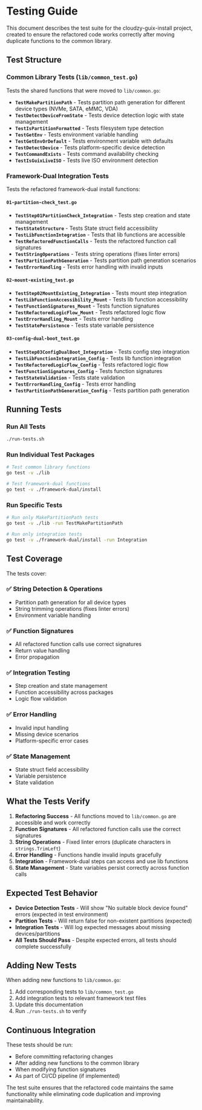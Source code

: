 # Testing Guide

This document describes the test suite for the cloudzy-guix-install project, created to ensure the refactored code works correctly after moving duplicate functions to the common library.

## Test Structure

### Common Library Tests (`lib/common_test.go`)

Tests the shared functions that were moved to `lib/common.go`:

- **`TestMakePartitionPath`** - Tests partition path generation for different device types (NVMe, SATA, eMMC, VDA)
- **`TestDetectDeviceFromState`** - Tests device detection logic with state management
- **`TestIsPartitionFormatted`** - Tests filesystem type detection
- **`TestGetEnv`** - Tests environment variable handling
- **`TestGetEnvOrDefault`** - Tests environment variable with defaults
- **`TestDetectDevice`** - Tests platform-specific device detection
- **`TestCommandExists`** - Tests command availability checking
- **`TestIsGuixLiveISO`** - Tests live ISO environment detection

### Framework-Dual Integration Tests

Tests the refactored framework-dual install functions:

#### `01-partition-check_test.go`

- **`TestStep01PartitionCheck_Integration`** - Tests step creation and state management
- **`TestStateStructure`** - Tests State struct field accessibility
- **`TestLibFunctionIntegration`** - Tests that lib functions are accessible
- **`TestRefactoredFunctionCalls`** - Tests the refactored function call signatures
- **`TestStringOperations`** - Tests string operations (fixes linter errors)
- **`TestPartitionPathGeneration`** - Tests partition path generation scenarios
- **`TestErrorHandling`** - Tests error handling with invalid inputs

#### `02-mount-existing_test.go`

- **`TestStep02MountExisting_Integration`** - Tests mount step integration
- **`TestLibFunctionAccessibility_Mount`** - Tests lib function accessibility
- **`TestFunctionSignatures_Mount`** - Tests function signatures
- **`TestRefactoredLogicFlow_Mount`** - Tests refactored logic flow
- **`TestErrorHandling_Mount`** - Tests error handling
- **`TestStatePersistence`** - Tests state variable persistence

#### `03-config-dual-boot_test.go`

- **`TestStep03ConfigDualBoot_Integration`** - Tests config step integration
- **`TestLibFunctionIntegration_Config`** - Tests lib function integration
- **`TestRefactoredLogicFlow_Config`** - Tests refactored logic flow
- **`TestFunctionSignatures_Config`** - Tests function signatures
- **`TestStateValidation`** - Tests state validation
- **`TestErrorHandling_Config`** - Tests error handling
- **`TestPartitionPathGeneration_Config`** - Tests partition path generation

## Running Tests

### Run All Tests

```bash
./run-tests.sh
```

### Run Individual Test Packages

```bash
# Test common library functions
go test -v ./lib

# Test framework-dual functions
go test -v ./framework-dual/install
```

### Run Specific Tests

```bash
# Run only MakePartitionPath tests
go test -v ./lib -run TestMakePartitionPath

# Run only integration tests
go test -v ./framework-dual/install -run Integration
```

## Test Coverage

The tests cover:

### ✅ **String Detection & Operations**

- Partition path generation for all device types
- String trimming operations (fixes linter errors)
- Environment variable handling

### ✅ **Function Signatures**

- All refactored function calls use correct signatures
- Return value handling
- Error propagation

### ✅ **Integration Testing**

- Step creation and state management
- Function accessibility across packages
- Logic flow validation

### ✅ **Error Handling**

- Invalid input handling
- Missing device scenarios
- Platform-specific error cases

### ✅ **State Management**

- State struct field accessibility
- Variable persistence
- State validation

## What the Tests Verify

1. **Refactoring Success** - All functions moved to `lib/common.go` are accessible and work correctly
2. **Function Signatures** - All refactored function calls use the correct signatures
3. **String Operations** - Fixed linter errors (duplicate characters in `strings.TrimLeft`)
4. **Error Handling** - Functions handle invalid inputs gracefully
5. **Integration** - Framework-dual steps can access and use lib functions
6. **State Management** - State variables persist correctly across function calls

## Expected Test Behavior

- **Device Detection Tests** - Will show "No suitable block device found" errors (expected in test environment)
- **Partition Tests** - Will return false for non-existent partitions (expected)
- **Integration Tests** - Will log expected messages about missing devices/partitions
- **All Tests Should Pass** - Despite expected errors, all tests should complete successfully

## Adding New Tests

When adding new functions to `lib/common.go`:

1. Add corresponding tests to `lib/common_test.go`
2. Add integration tests to relevant framework test files
3. Update this documentation
4. Run `./run-tests.sh` to verify

## Continuous Integration

These tests should be run:

- Before committing refactoring changes
- After adding new functions to the common library
- When modifying function signatures
- As part of CI/CD pipeline (if implemented)

The test suite ensures that the refactored code maintains the same functionality while eliminating code duplication and improving maintainability.
